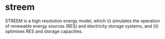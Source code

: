 # streem
STREEM is a high resolution energy model, which (i) simulates the operation of renewable energy sources (RES) and electricity storage systems, and (ii) optimises RES and storage capacities. 
